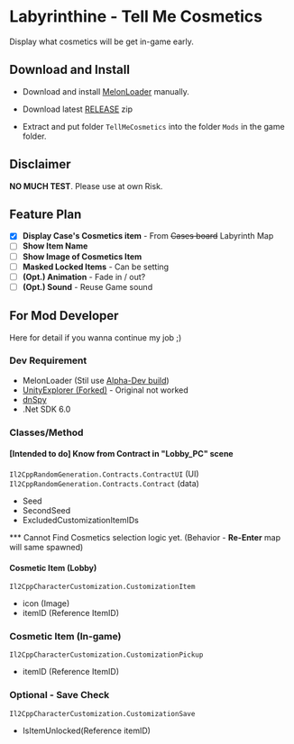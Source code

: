 # Labyrinthine - Tell Me Cosmetics
Display what cosmetics will be get in-game early.

## Download and Install
- Download and install [MelonLoader](https://melonwiki.xyz/#/?id=manual-installation) manually.

- Download latest [RELEASE]() zip
- Extract and put folder `TellMeCosmetics` into the folder `Mods` in the game folder.

## Disclaimer
**NO MUCH TEST**.
Please use at own Risk.

## Feature Plan
- [x] **Display Case's Cosmetics item** - From ~~Cases board~~ Labyrinth Map
- [ ] **Show Item Name**
- [ ] **Show Image of Cosmetics Item**
- [ ] **Masked Locked Items** - Can be setting 
- [ ] **(Opt.) Animation** - Fade in / out?
- [ ] **(Opt.) Sound** - Reuse Game sound

## For Mod Developer
Here for detail if you wanna continue my job ;)

### Dev Requirement
- MelonLoader (Stil use [Alpha-Dev build](https://nightly.link/LavaGang/MelonLoader/workflows/build/alpha-development))
- [UnityExplorer (Forked)](https://github.com/GrahamKracker/UnityExplorer) - Original not worked
- [dnSpy](https://github.com/dnSpy/dnSpy)
- .Net SDK 6.0
 
### Classes/Method
#### [Intended to do] Know from Contract in "Lobby_PC" scene
`Il2CppRandomGeneration.Contracts.ContractUI` (UI)
`Il2CppRandomGeneration.Contracts.Contract` (data)
- Seed 
- SecondSeed
- ExcludedCustomizationItemIDs

*** Cannot Find Cosmetics selection logic yet. (Behavior - **Re-Enter** map will same spawned)

#### Cosmetic Item (Lobby)
`Il2CppCharacterCustomization.CustomizationItem`
- icon (Image)
- itemID (Reference ItemID)

### Cosmetic Item (In-game)
`Il2CppCharacterCustomization.CustomizationPickup`
- itemID (Reference ItemID)

### Optional - Save Check 
`Il2CppCharacterCustomization.CustomizationSave`
- IsItemUnlocked(Reference itemID)
